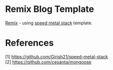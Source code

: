 # Remix Blog Template
[Remix](https://remix.run/) - using [speed metal stack](https://github.com/Girish21/speed-metal-stack) template.

# References
[1] https://github.com/Girish21/speed-metal-stack <br>
[2] https://github.com/cesanta/mongoose
